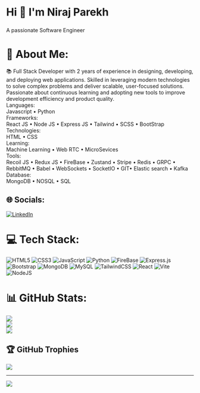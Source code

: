 <h1 align="left">Hi 👋 I'm Niraj Parekh</h1>

###

<p align="left">A passionate Software Engineer</p>

###

# 💫 About Me:
📚 Full Stack Developer with 2 years of experience in designing, developing, and deploying web applications. Skilled in
leveraging modern technologies to solve complex problems and deliver scalable, user-focused solutions. Passionate
about continuous learning and adopting new tools to improve development efficiency and product quality.
<br/>
Languages:
<br/>
Javascript • Python
</br>
Frameworks:
<br/>
React JS • Node JS • Express JS • Tailwind
• SCSS • BootStrap
Technologies:
<br/>
HTML • CSS
<br/>
Learning:
<br/>
Machine Learning • Web RTC • MicroSevices 
<br/>
Tools:
<br/>
Recoil JS • Redux JS • FireBase • Zustand •
Stripe • Redis • GRPC • RebbitMQ • Babel •
WebSockets • SocketIO • GIT• Elastic
search • Kafka
<br/>
Database:
<br/> 
MongoDB • NOSQL • SQL

## 🌐 Socials:
[![LinkedIn](https://img.shields.io/badge/LinkedIn-%230077B5.svg?logo=linkedin&logoColor=white)](https://www.linkedin.com/in/niraj-parekh-51b588312//) 

# 💻 Tech Stack:
![HTML5](https://img.shields.io/badge/html5-%23E34F26.svg?style=flat&logo=html5&logoColor=white) 
![CSS3](https://img.shields.io/badge/css3-%231572B6.svg?style=flat&logo=css3&logoColor=white)
![JavaScript](https://img.shields.io/badge/javascript-%23323330.svg?style=flat&logo=javascript&logoColor=%23F7DF1E)
![Python](https://img.shields.io/badge/python-3670A0?style=flat&logo=python&logoColor=ffdd54) 
![FireBase](https://img.shields.io/badge/FireBase-%23FF9900.svg?style=flat&logo=FireBase&logoColor=white) 
![Express.js](https://img.shields.io/badge/express.js-%23404d59.svg?style=flat&logo=express&logoColor=%2361DAFB)
![Bootstrap](https://img.shields.io/badge/bootstrap-%238511FA.svg?style=flat&logo=bootstrap&logoColor=white)
![MongoDB](https://img.shields.io/badge/MongoDB-%234ea94b.svg?style=flat&logo=mongodb&logoColor=white) 
![MySQL](https://img.shields.io/badge/mysql-4479A1.svg?style=flat&logo=mysql&logoColor=white) 
![TailwindCSS](https://img.shields.io/badge/tailwindcss-%2338B2AC.svg?style=flat&logo=tailwind-css&logoColor=white) 
![React](https://img.shields.io/badge/react-%2320232a.svg?style=flat&logo=react&logoColor=%2361DAFB) 
![Vite](https://img.shields.io/badge/vite-%23646CFF.svg?style=flat&logo=vite&logoColor=white)
![NodeJS](https://img.shields.io/badge/node.js-6DA55F?style=flat&logo=node.js&logoColor=white)
# 📊 GitHub Stats:
![](https://github-readme-stats.vercel.app/api?username=RonakSiddhpura&theme=dark&hide_border=false&include_all_commits=false&count_private=false)<br/>
![](https://github-readme-streak-stats.herokuapp.com/?user=coder-niraj&theme=dark&hide_border=false)<br/>
![](https://github-readme-stats.vercel.app/api/top-langs/?username=coder-niraj&theme=dark&hide_border=false&include_all_commits=false&count_private=false&layout=compact)

## 🏆 GitHub Trophies
![](https://github-profile-trophy.vercel.app/?username=coder-niraj&theme=radical&no-frame=false&no-bg=true&margin-w=4)

---
[![](https://visitcount.itsvg.in/api?id=coder-niraj&icon=8&color=0)](https://visitcount.itsvg.in)


<!--
**coder-niraj/coder-niraj** is a ✨ _special_ ✨ repository because its `README.md` (this file) appears on your GitHub profile.

Here are some ideas to get you started:

- 🔭 I’m currently working on ...
- 🌱 I’m currently learning ...
- 👯 I’m looking to collaborate on ...
- 🤔 I’m looking for help with ...
- 💬 Ask me about ...
- 📫 How to reach me: ...
- 😄 Pronouns: ...
- ⚡ Fun fact: ...
-->

